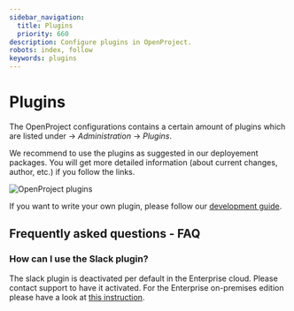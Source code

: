 ```yaml
---
sidebar_navigation:
  title: Plugins
  priority: 660
description: Configure plugins in OpenProject.
robots: index, follow
keywords: plugins
---
```

# Plugins

The OpenProject configurations contains a certain amount of plugins which are listed under -> *Administration* -> *Plugins*.

We recommend to use the plugins as suggested in our deployement packages. You will get more detailed information (about current changes, author, etc.) if you follow the links.

![OpenProject plugins](image-20200124100220714.png)

If you want to write your own plugin, please follow our [development guide](../../development/create-openproject-plugin). 

## Frequently asked questions - FAQ

### How can I use the Slack plugin?

The slack plugin is deactivated per default in the Enterprise cloud. Please contact support to have it activated. For the Enterprise on-premises edition please have a look at [this instruction](../../user-guide/integrations/#slack).